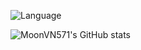 ![Language](https://github-readme-stats.vercel.app/api/top-langs/?username=MoonVN571&layout=pie)

![MoonVN571's GitHub stats](https://github-readme-stats.vercel.app/api?username=MoonVN571&show_icons=true&theme=gradients)
